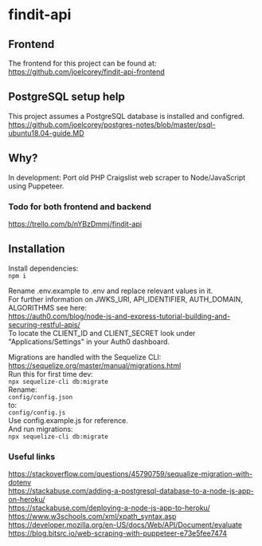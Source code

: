 # findit-api
  
## Frontend
The frontend for this project can be found at:  
https://github.com/joelcorey/findit-api-frontend
  
## PostgreSQL setup help
This project assumes a PostgreSQL database is installed and configred.  
https://github.com/joelcorey/postgres-notes/blob/master/psql-ubuntu18.04-guide.MD
  
## Why?
In development: Port old PHP Craigslist web scraper to Node/JavaScript using Puppeteer.  
  
### Todo for both frontend and backend
https://trello.com/b/nYBzDmmj/findit-api  
  
## Installation
Install dependencies:  
```npm i```  
  
Rename .env.example to .env and replace relevant values in it.  
For further information on JWKS_URI, API_IDENTIFIER, AUTH_DOMAIN, ALGORITHMS see here:  
https://auth0.com/blog/node-js-and-express-tutorial-building-and-securing-restful-apis/  
To locate the CLIENT_ID and CLIENT_SECRET look under "Applications/Settings" in your Auth0 dashboard.  
   
Migrations are handled with the Sequelize CLI:  
https://sequelize.org/master/manual/migrations.html  
Run this for first time dev:  
```npx sequelize-cli db:migrate```  
Rename:  
```config/config.json```  
to:  
```config/config.js```  
Use config.example.js for reference.  
And run migrations:  
```npx sequelize-cli db:migrate```  
    
### Useful links
https://stackoverflow.com/questions/45790759/sequalize-migration-with-dotenv  
https://stackabuse.com/adding-a-postgresql-database-to-a-node-js-app-on-heroku/  
https://stackabuse.com/deploying-a-node-js-app-to-heroku/  
https://www.w3schools.com/xml/xpath_syntax.asp  
https://developer.mozilla.org/en-US/docs/Web/API/Document/evaluate  
https://blog.bitsrc.io/web-scraping-with-puppeteer-e73e5fee7474  